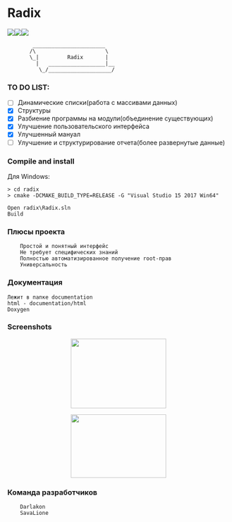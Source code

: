 # Radix

<a href="https://ci.appveyor.com/project/SavaLione/radix"><img src="https://ci.appveyor.com/api/projects/status/eq0tx0cavu7brv01?svg=true"></a><a href="https://travis-ci.org/SavaLione/Radix"><img src="https://travis-ci.org/SavaLione/Radix.svg?branch=master"></a><a class="badge-align" href="https://www.codacy.com/app/SavaLione/Radix?utm_source=github.com&amp;utm_medium=referral&amp;utm_content=SavaLione/Radix&amp;utm_campaign=Badge_Grade"><img src="https://api.codacy.com/project/badge/Grade/4fe9eab3dca74b65bb805b2636b898cc"/></a>


            _______________________
           /\                      \
           \_|         Radix       |
             |   __________________|__
              \_/____________________/

### TO DO LIST:
- [ ] Динамические списки(работа с массивами данных)
- [x] Структуры
- [x] Разбиение программы на модули(объединение существующих)
- [x] Улучшение пользовательского интерфейса
- [x] Улучшенный мануал
- [ ] Улучшение и структурирование отчета(более развернутые данные)

### Compile and install

Для Windows:

	> cd radix
	> cmake -DCMAKE_BUILD_TYPE=RELEASE -G "Visual Studio 15 2017 Win64"

	Open radix\Radix.sln
	Build
	


### Плюсы проекта

		Простой и понятный интерфейс
		Не требует специфических знаний
		Полностью автоматизированное получение root-прав
		Универсальность

### Документация
	
	Лежит в папке documentation
	html - documentation/html
	Doxygen

### Screenshots

<p align="center">
  <img width="216" height="158" src="https://raw.githubusercontent.com/SavaLione/Radix/master/assets/png/MainMenu.png">
</p>
<p align="center">
  <img width="216" height="144" src="https://raw.githubusercontent.com/SavaLione/Radix/master/assets/png/Exit.png">
</p>

### Команда разработчиков

		Darlakon
		SavaLione
